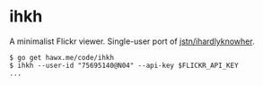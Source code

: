# ihkh

A minimalist Flickr viewer. Single-user port of [jstn/ihardlyknowher][].

```
$ go get hawx.me/code/ihkh
$ ihkh --user-id "75695140@N04" --api-key $FLICKR_API_KEY
...
```

[jstn/ihardlyknowher]: https://github.com/jstn/ihardlyknowher
